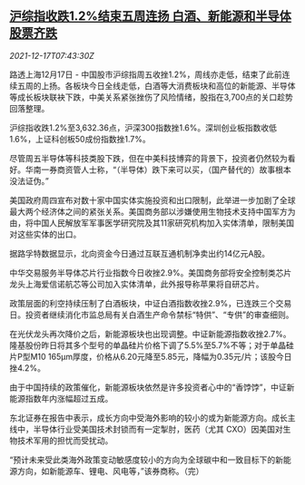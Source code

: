 <!--1639728063000-->
[沪综指收跌1.2%结束五周连扬 白酒、新能源和半导体股票齐跌](https://cn.reuters.com/article/china-stock-close-1217-fri-idCNKBS2IW0KM)
------

<div><i>2021-12-17T07:43:30Z</i></div><p>路透上海12月17日 - 中国股市沪综指周五收挫1.2%，周线亦走低，结束了此前连续五周的上扬。各板块今日全线走低，白酒等大消费板块和高位的新能源、半导体等成长板块联袂下跌，中美关系紧张挫伤了风险情绪，股指在3,700点的关口趁势回落整理。</p><p>沪综指收跌1.2%至3,632.36点，沪深300指数挫1.6%。深圳创业板指数收低1.6%，上证科创板50成份指数挫1.7%。</p><p>尽管周五半导体等科技类股下跌，但在中美科技博弈的背景下，投资者仍然较为看好。华南一券商资管人士称，“（半导体）跌下来可以买，（国产替代的）故事根本没法证伪。”</p><p>美国政府周四宣布对数十家中国实体实施投资和出口限制，此举进一步加剧了全球最大两个经济体之间的紧张关系。美国商务部以涉嫌使用生物技术支持中国军方为由，将中国人民解放军军事医学研究院及其11家研究机构加入实体清单，限制美国对这些实体的出口。</p><p>据路孚特数据显示，北向资金今日通过互联互通机制净卖出约14亿元A股。</p><p>中华交易服务半导体芯片行业指数今日收挫2.9%。美国商务部将安全控制类芯片龙头上海爱信诺航芯等公司加入实体清单，此外报导称苹果将自研芯片。</p><p>政策层面的利空持续压制了白酒板块，中证白酒指数收挫2.9%，已连跌三个交易日。投资者继续消化市监总局有关白酒生产命令禁标“特供”、“专供”的审查细则。</p><p>在光伏龙头再次降价之后，新能源板块也出现调整。中证新能源指数收挫2.7%。隆基股份昨日将其多个型号的单晶硅片价格下调了5.5%至5.7%不等；对于单晶硅片P型M10 165μm厚度，价格从6.20元降至5.85元，降幅为0.35元/片；该股今日挫4.2%。</p><p>由于中国持续的政策催化，新能源板块依然是许多投资者心中的“香饽饽”，中证新能源指数年内涨幅超过五成。</p><p>东北证券在报告中表示，成长方向中受海外影响的较小的或为新能源方向。成长主线中，半导体行业受美国技术封锁而有一定掣肘，医药（尤其 CXO）因美国对生物技术军用的担忧而受扰动。</p><p>“预计未来受此类海外政策变动敏感度较小的方向为全球碳中和一致目标下的新能源方向，如新能源车、锂电、风电等，”该券商称。（完）</p>
